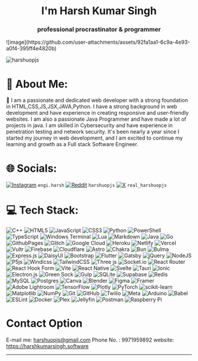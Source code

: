 <h1 align="center">I'm Harsh Kumar Singh</h1>

<h3 align="center">professional procrastinator & programmer
</h3>
![image](https://github.com/user-attachments/assets/92fa1aa1-6c9a-4e93-a0f4-395ff4e4820b)

<p align="left"> <img src="https://komarev.com/ghpvc/?username=harshuopjs&label=Profile%20views&color=0dd3b2&style=flat-square" alt="harshuopjs" /> </p> 

# 💫 About Me:
🔭 I am a passionate and dedicated web developer with a strong foundation in HTML,CSS,JS,JSX,JAVA,Python. I have a strong background in web development and have experience in creating responsive and user-friendly websites.
I am also a passionate Java Programmer and have made a lot of projects in java.
I am skilled in Cybersecurity and have experience in penetration testing and network security. It's been nearly a year since I started my journey in web development, and I am excited to continue my learning and growth as a Full stack Software Engineer.<br>


# 🌐 Socials:

[![Instagram](https://img.shields.io/badge/Instagram-%23E4405F.svg?logo=Instagram&logoColor=white)](https://instagram.com/engi.harsh) ```engi.harsh``` 
[![Reddit](https://img.shields.io/badge/Reddit-%23FF4500.svg?logo=Reddit&logoColor=white)](https://reddit.com/user/harshuopjs) ```harshuopjs``` 
[![X](https://img.shields.io/badge/X-black.svg?logo=X&logoColor=white)](https://x.com/real_harshuopjs) ```real_harshuopjs```

# 💻 Tech Stack:

![C++](https://img.shields.io/badge/c++-%2300599C.svg?style=flat-square&logo=c%2B%2B&logoColor=white) ![HTML5](https://img.shields.io/badge/html5-%23E34F26.svg?style=flat-square&logo=html5&logoColor=white) ![JavaScript](https://img.shields.io/badge/javascript-%23323330.svg?style=flat-square&logo=javascript&logoColor=%23F7DF1E) ![CSS3](https://img.shields.io/badge/css3-%231572B6.svg?style=flat-square&logo=css3&logoColor=white) ![Python](https://img.shields.io/badge/python-3670A0?style=flat-square&logo=python&logoColor=ffdd54) ![PowerShell](https://img.shields.io/badge/PowerShell-%235391FE.svg?style=flat-square&logo=powershell&logoColor=white) ![TypeScript](https://img.shields.io/badge/typescript-%23007ACC.svg?style=flat-square&logo=typescript&logoColor=white) ![Windows Terminal](https://img.shields.io/badge/Windows%20Terminal-%234D4D4D.svg?style=flat-square&logo=windows-terminal&logoColor=white) ![Lua](https://img.shields.io/badge/lua-%232C2D72.svg?style=flat-square&logo=lua&logoColor=white) ![Markdown](https://img.shields.io/badge/markdown-%23000000.svg?style=flat-square&logo=markdown&logoColor=white) ![Java](https://img.shields.io/badge/java-%23ED8B00.svg?style=flat-square&logo=openjdk&logoColor=white) ![Go](https://img.shields.io/badge/go-%2300ADD8.svg?style=flat-square&logo=go&logoColor=white) ![GithubPages](https://img.shields.io/badge/github%20pages-121013?style=flat-square&logo=github&logoColor=white) ![Glitch](https://img.shields.io/badge/glitch-%233333FF.svg?style=flat-square&logo=glitch&logoColor=white) ![Google Cloud](https://img.shields.io/badge/GoogleCloud-%234285F4.svg?style=flat-square&logo=google-cloud&logoColor=white) ![Heroku](https://img.shields.io/badge/heroku-%23430098.svg?style=flat-square&logo=heroku&logoColor=white) ![Netlify](https://img.shields.io/badge/netlify-%23000000.svg?style=flat-square&logo=netlify&logoColor=#00C7B7) ![Vercel](https://img.shields.io/badge/vercel-%23000000.svg?style=flat-square&logo=vercel&logoColor=white) ![Vultr](https://img.shields.io/badge/Vultr-007BFC.svg?style=flat-square&logo=vultr) ![Firebase](https://img.shields.io/badge/firebase-%23039BE5.svg?style=flat-square&logo=firebase) ![Cloudflare](https://img.shields.io/badge/Cloudflare-F38020?style=flat-square&logo=Cloudflare&logoColor=white) ![Astro](https://img.shields.io/badge/astro-%232C2052.svg?style=flat-square&logo=astro&logoColor=white) ![Chakra](https://img.shields.io/badge/chakra-%234ED1C5.svg?style=flat-square&logo=chakraui&logoColor=white) ![Bun](https://img.shields.io/badge/Bun-%23000000.svg?style=flat-square&logo=bun&logoColor=white) ![Bulma](https://img.shields.io/badge/bulma-00D0B1?style=flat-square&logo=bulma&logoColor=white) ![Express.js](https://img.shields.io/badge/express.js-%23404d59.svg?style=flat-square&logo=express&logoColor=%2361DAFB) ![DaisyUI](https://img.shields.io/badge/daisyui-5A0EF8?style=flat-square&logo=daisyui&logoColor=white) ![Bootstrap](https://img.shields.io/badge/bootstrap-%238511FA.svg?style=flat-square&logo=bootstrap&logoColor=white) ![Flutter](https://img.shields.io/badge/Flutter-%2302569B.svg?style=flat-square&logo=Flutter&logoColor=white) ![Gatsby](https://img.shields.io/badge/Gatsby-%23663399.svg?style=flat-square&logo=gatsby&logoColor=white) ![jQuery](https://img.shields.io/badge/jquery-%230769AD.svg?style=flat-square&logo=jquery&logoColor=white) ![NodeJS](https://img.shields.io/badge/node.js-6DA55F?style=flat-square&logo=node.js&logoColor=white) ![P5js](https://img.shields.io/badge/p5.js-ED225D?style=flat-square&logo=p5.js&logoColor=FFFFFF) ![Windicss](https://img.shields.io/badge/windicss-48B0F1.svg?style=flat-square&logo=windi-css&logoColor=white) ![TailwindCSS](https://img.shields.io/badge/tailwindcss-%2338B2AC.svg?style=flat-square&logo=tailwind-css&logoColor=white) ![Three js](https://img.shields.io/badge/threejs-black?style=flat-square&logo=three.js&logoColor=white) ![Socket.io](https://img.shields.io/badge/Socket.io-black?style=flat-square&logo=socket.io&badgeColor=010101) ![React Router](https://img.shields.io/badge/React_Router-CA4245?style=flat-square&logo=react-router&logoColor=white) ![React Hook Form](https://img.shields.io/badge/React%20Hook%20Form-%23EC5990.svg?style=flat-square&logo=reacthookform&logoColor=white) ![Vite](https://img.shields.io/badge/vite-%23646CFF.svg?style=flat-square&logo=vite&logoColor=white) ![React Native](https://img.shields.io/badge/react_native-%2320232a.svg?style=flat-square&logo=react&logoColor=%2361DAFB) ![Svelte](https://img.shields.io/badge/svelte-%23f1413d.svg?style=flat-square&logo=svelte&logoColor=white) ![Tauri](https://img.shields.io/badge/tauri-%2324C8DB.svg?style=flat-square&logo=tauri&logoColor=%23FFFFFF) ![Ionic](https://img.shields.io/badge/Ionic-%233880FF.svg?style=flat-square&logo=Ionic&logoColor=white) ![Electron.js](https://img.shields.io/badge/Electron-191970?style=flat-square&logo=Electron&logoColor=white) ![Green Sock](https://img.shields.io/badge/green%20sock-88CE02?style=flat-square&logo=greensock&logoColor=white) ![Gulp](https://img.shields.io/badge/GULP-%23CF4647.svg?style=flat-square&logo=gulp&logoColor=white) ![SQLite](https://img.shields.io/badge/sqlite-%2307405e.svg?style=flat-square&logo=sqlite&logoColor=white) ![Supabase](https://img.shields.io/badge/Supabase-3ECF8E?style=flat-square&logo=supabase&logoColor=white) ![Redis](https://img.shields.io/badge/redis-%23DD0031.svg?style=flat-square&logo=redis&logoColor=white) ![MySQL](https://img.shields.io/badge/mysql-4479A1.svg?style=flat-square&logo=mysql&logoColor=white) ![Postgres](https://img.shields.io/badge/postgres-%23316192.svg?style=flat-square&logo=postgresql&logoColor=white) ![Canva](https://img.shields.io/badge/Canva-%2300C4CC.svg?style=flat-square&logo=Canva&logoColor=white) ![Blender](https://img.shields.io/badge/blender-%23F5792A.svg?style=flat-square&logo=blender&logoColor=white) ![Figma](https://img.shields.io/badge/figma-%23F24E1E.svg?style=flat-square&logo=figma&logoColor=white) ![Framer](https://img.shields.io/badge/Framer-black?style=flat-square&logo=framer&logoColor=blue) ![Adobe Lightroom](https://img.shields.io/badge/Adobe%20Lightroom-31A8FF.svg?style=flat-square&logo=Adobe%20Lightroom&logoColor=white) ![TensorFlow](https://img.shields.io/badge/TensorFlow-%23FF6F00.svg?style=flat-square&logo=TensorFlow&logoColor=white) ![Plotly](https://img.shields.io/badge/Plotly-%233F4F75.svg?style=flat-square&logo=plotly&logoColor=white) ![PyTorch](https://img.shields.io/badge/PyTorch-%23EE4C2C.svg?style=flat-square&logo=PyTorch&logoColor=white) ![scikit-learn](https://img.shields.io/badge/scikit--learn-%23F7931E.svg?style=flat-square&logo=scikit-learn&logoColor=white) ![Matplotlib](https://img.shields.io/badge/Matplotlib-%23ffffff.svg?style=flat-square&logo=Matplotlib&logoColor=black) ![NumPy](https://img.shields.io/badge/numpy-%23013243.svg?style=flat-square&logo=numpy&logoColor=white) ![Git](https://img.shields.io/badge/git-%23F05033.svg?style=flat-square&logo=git&logoColor=white) ![GitHub](https://img.shields.io/badge/github-%23121011.svg?style=flat-square&logo=github&logoColor=white) ![Twilio](https://img.shields.io/badge/Twilio-F22F46?style=flat-square&logo=Twilio&logoColor=white) ![Meta](https://img.shields.io/badge/Meta-%230467DF.svg?style=flat-square&logo=Meta&logoColor=white) ![Arduino](https://img.shields.io/badge/-Arduino-00979D?style=flat-square&logo=Arduino&logoColor=white) ![Babel](https://img.shields.io/badge/Babel-F9DC3e?style=flat-square&logo=babel&logoColor=black) ![ESLint](https://img.shields.io/badge/ESLint-4B3263?style=flat-square&logo=eslint&logoColor=white) ![Docker](https://img.shields.io/badge/docker-%230db7ed.svg?style=flat-square&logo=docker&logoColor=white) ![Plex](https://img.shields.io/badge/plex-%23E5A00D.svg?style=flat-square&logo=plex&logoColor=white) ![Jellyfin](https://img.shields.io/badge/jellyfin-%23000B25.svg?style=flat-square&logo=Jellyfin&logoColor=00A4DC) ![Postman](https://img.shields.io/badge/Postman-FF6C37?style=flat-square&logo=postman&logoColor=white) ![Raspberry Pi](https://img.shields.io/badge/-RaspberryPi-C51A4A?style=flat-square&logo=Raspberry-Pi)

# Contact Option

E-mail me: harshuopjs@gmail.com
Phone No. : 9971959892
website: https://harshkumarsingh.software



---




